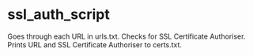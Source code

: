 # ssl_auth_script

Goes through each URL in urls.txt. 
Checks for SSL Certificate Authoriser.
Prints URL and SSL Certificate Authoriser to certs.txt.
